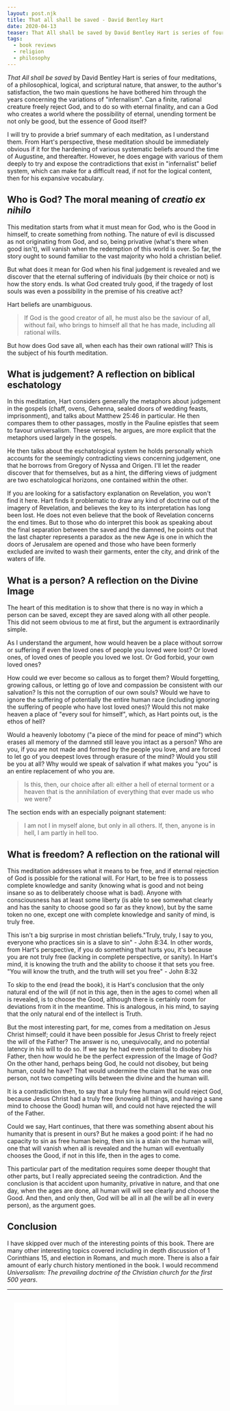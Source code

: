 ```yaml
---
layout: post.njk
title: That all shall be saved - David Bentley Hart
date: 2020-04-13
teaser: That All shall be saved by David Bentley Hart is series of four meditations, of a philosophical, logical, and scriptural nature, that answer, to the author's satisfaction, the two main questions he have bothered him through the years concerning the variations of "infernalism". 
tags:
  - book reviews
  - religion
  - philosophy
---
```

_That All shall be saved_ by David Bentley Hart is series of four meditations, of a philosophical, logical, and scriptural nature, that answer, to the author's satisfaction, the two main questions he have bothered him through the years concerning the variations of "infernalism". Can a finite, rational creature freely reject God, and to do so with eternal finality, and can a God who creates a world where the possibility of eternal, unending torment be not only be good, but the essence of Good itself?

I will try to provide a brief summary of each meditation, as I understand them. From Hart's perspective, these meditation should be immediately obvious if it for the hardening of various systematic beliefs around the time of Augustine, and thereafter. However, he does engage with various of them deeply to try and expose the contradictions that exist in "infernalist" belief system, which can make for a difficult read, if not for the logical content, then for his expansive vocabulary. 

## Who is God? The moral meaning of _creatio ex nihilo_
This meditation starts from what it must mean for God, who is the Good in himself, to create something from nothing. The nature of evil is discussed as not originating from God, and so, being privative (what's there when good isn't), will vanish when the redemption of this world is over. So far, the story ought to sound familiar to the vast majority who hold a christian belief. 

But what does it mean for God when his final judgement is revealed and we discover that the eternal suffering of individuals (by their choice or not) is how the story ends. Is what God created truly good, if the tragedy of lost souls was even a possibility in the premise of his creative act?

Hart beliefs are unambiguous.

> If God is the good creator of all, he must also be the saviour of all, without fail, who brings to himself all that he has made, including all rational wills.

But how does God save all, when each has their own rational will? This is the subject of his fourth meditation.

## What is judgement? A reflection on biblical eschatology 
In this meditation, Hart considers generally the metaphors about judgement in the gospels (chaff, ovens, Gehenna, sealed doors of wedding feasts, imprisonment), and talks about Matthew 25:46 in particular. He then compares them to other passages, mostly in the Pauline epistles that seem to favour universalism. These verses, he argues, are more explicit that the metaphors used largely in the gospels. 

He then talks about the eschatological system he holds personally which accounts for the seemingly contradicting views concerning judgement, one that he borrows from Gregory of Nyssa and Origen. I'll let the reader discover that for themselves, but as a hint, the differing views of judgment are two eschatological horizons, one contained within the other. 

If you are looking for a satisfactory explanation on Revelation, you won't find it here. Hart finds it problematic to draw any kind of doctrine out of the imagery of Revelation, and believes the key to its interpretation has long been lost. He does not even believe that the book of Revelation concerns the end times. But to those who do interpret this book as speaking about the final separation between the saved and the damned, he points out that the last chapter represents a paradox as the new Age is one in which the doors of Jerusalem are opened and those who have been formerly excluded are invited to wash their garments, enter the city, and drink of the waters of life. 

## What is a person? A reflection on the Divine Image
The heart of this meditation is to show that there is no way in which a person can be saved, except they are saved along with all other people. This did not seem obvious to me at first, but the argument is extraordinarily simple. 

As I understand the argument, how would heaven be a place without sorrow or suffering if even the loved ones of people you loved were lost? Or loved ones, of loved ones of people you loved we lost. Or God forbid, your own loved ones? 

How could we ever become so callous as to forget them? Would forgetting, growing callous, or letting go of love and compassion be consistent with our salvation? Is this not the corruption of our own souls? Would we have to ignore the suffering of potentially the entire human race (including ignoring the suffering of people who have lost loved ones)? Would this not make heaven a place of "every soul for himself", which, as Hart points out, is the ethos of hell?

Would a heavenly lobotomy ("a piece of the mind for peace of mind") which erases all memory of the damned still leave you intact as a person? Who are you, if you are not made and formed by the people you love, and are forced to let go of you deepest loves through erasure of the mind? Would you still be you at all? Why would we speak of salvation if what makes you "you" is an entire replacement of who you are. 

> Is this, then, our choice after all: either a hell of eternal torment or a heaven that is the annihilation of everything that ever made us who we were?

The section ends with an especially poignant statement:

> I am not I in myself alone, but only in all others. If, then, anyone is in hell, I am partly in hell too.

## What is freedom? A reflection on the rational will
This meditation addresses what it means to be free, and if eternal rejection of God is possible for the rational will. For Hart, to be free is to possess complete knowledge and sanity (knowing what is good and not being insane so as to deliberately choose what is bad). Anyone with consciousness has at least some liberty (is able to see somewhat clearly and has the sanity to choose good so far as they know), but by the same token no one, except one with complete knowledge and sanity of mind, is truly free. 

This isn't a big surprise in most christian beliefs."Truly, truly, I say to you, everyone who practices sin is a slave to sin" - John 8:34. In other words, from Hart's perspective, if you do something that hurts you, it's because you are not truly free (lacking in complete perspective, or sanity). In Hart's mind, it is knowing the truth and the ability to choose it that sets you free. "You will know the truth, and the truth will set you free" - John 8:32

To skip to the end (read the book), it is Hart's conclusion that the only natural end of the will (if not in this age, then in the ages to come) when all is revealed, is to choose the Good, although there is certainly room for deviations from it in the meantime. This is analogous, in his mind, to saying that the only natural end of the intellect is Truth. 

But the most interesting part, for me, comes from a meditation on Jesus Christ himself; could it have been possible for Jesus Christ to freely reject the will of the Father? The answer is no, unequivocally, and no potential latency in his will to do so. If we say he had even potential to disobey his Father, then how would he be the perfect expression of the Image of God? On the other hand, perhaps being God, he could not disobey, but being human, could he have? That would undermine the claim that he was one person, not two competing wills between the divine and the human will.

It is a contradiction then, to say that a truly free human will could reject God, because Jesus Christ had a truly free (knowing all things, and having a sane mind to choose the Good) human will, and could not have rejected the will of the Father. 

Could we say, Hart continues, that there was something absent about his humanity that is present in ours? But he makes a good point: if he had no capacity to sin as free human being, then sin is a stain on the human will, one that will vanish when all is revealed and the human will eventually chooses the Good, if not in this life, then in the ages to come. 

This particular part of the meditation requires some deeper thought that other parts, but I really appreciated seeing the contradiction. And the conclusion is that accident upon humanity, privative in nature, and that one day, when the ages are done, all human will will see clearly and choose the Good. And then, and only then, God will be all in all (he will be all in every person), as the argument goes.

## Conclusion
I have skipped over much of the interesting points of this book. There are many other interesting topics covered including in depth discussion of 1 Corinthians 15, and election in Romans, and much more. There is also a fair amount of early church history mentioned in the book. I would recommend _Universalism: The prevailing doctrine of the Christian church for the first 500 years_. 

<hr/>

<div class="flex-row flex-row--center-justified" style="padding: 1rem;">
  <iframe style="width:120px;height:240px;" marginwidth="0" marginheight="0" scrolling="no" frameborder="0" src="//rcm-na.amazon-adsystem.com/e/cm?ref=tf_til&t=nathantranqui-20&m=amazon&o=15&p=8&l=as1&IS1=1&asins=0300246226&linkId=faa42c2c0aa783ea1382515e2241a854&bc1=FFFFFF&lt1=_top&fc1=333333&lc1=0066C0&bg1=FFFFFF&f=ifr">
  </iframe>
  <span style="width:1rem"></span>
  <iframe style="width:120px;height:240px;" marginwidth="0" marginheight="0" scrolling="no" frameborder="0" src="//rcm-na.amazon-adsystem.com/e/cm?ref=tf_til&t=nathantranqui-20&m=amazon&o=15&p=8&l=as1&IS1=1&asins=B00NO1A1LA&linkId=ea84182b807b2033b96caa185cde04eb&bc1=FFFFFF&lt1=_top&fc1=333333&lc1=0066C0&bg1=FFFFFF&f=ifr">
  </iframe>
</div>


